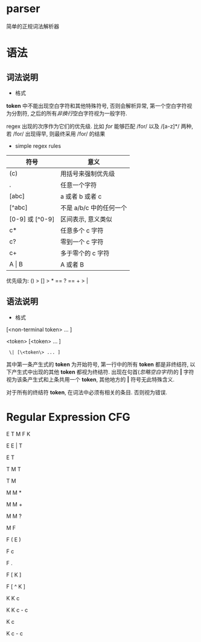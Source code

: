 # parser
简单的正规词法解析器

# 语法

## 词法说明

* 格式 <token> <simple regex>

__token__ 中不能出现空白字符和其他特殊符号, 否则会解析异常, 第一个空白字符视为分割符, 之后的所有*非换行*空白字符视为一般字符.

regex 出现的次序作为它们的优先级. 比如 *for* 能够匹配 /for/ 以及 /[a-z]\*/ 两种, 若 /for/ 出现得早, 则最终采用
/for/ 的结果

* simple regex rules

| 符号 | 意义 |
| --- | --- |
| (c) | 用括号来强制优先级 |
| . | 任意一个字符 |
| [abc] | a 或者 b 或者 c |
| [\^abc] | 不是 a/b/c 中的任何一个 |
| [0-9] 或 [\^0-9] | 区间表示, 意义类似 |
| c\* | 任意多个 c 字符 |
| c? | 零到一个 c 字符 |
| c+ | 多于零个的 c 字符 |
| A \| B | A 或者 B |

优先级为: () > [] > * == ? == + > \|

## 语法说明

* 格式

[\<non-terminal token\> ... ]

\<token\> [\<token\> ... ]

     \| [\<token\> ... ]
    
其中第一条产生式的 __token__ 为开始符号, 第一行中的所有 __token__ 都是非终结符, 以下产生式中出现的其他 __token__ 都视为终结符.
出现在句首(*忽略空白字符*)的 __|__ 字符视为该条产生式和上条共用一个 __token__, 其他地方的 __|__ 符号无此特殊含义.

对于所有的终结符 __token__, 在词法中必须有相关的条目. 否则视为错误.

# Regular Expression CFG

E T M F K

E E | T

E T

T M T

T M

M M *

M M +

M M ?

M F

F ( E )

F c

F .

F [ K ]

F [ ^ K ]

K K c

K K c - c

K c

K c - c
